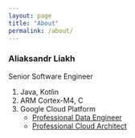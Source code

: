 ```yaml
---
layout: page
title: "About"
permalink: /about/
---
```


### Aliaksandr Liakh 

Senior Software Engineer

1. Java, Kotlin
2. ARM Cortex-M4, C
3. Google Cloud Platform
    * [Professional Data Engineer](https://www.credential.net/be3ad1d3-a746-4c25-86c5-5df79dd37ee9?key=7de1940a82e8270346074f9b41d7a83e67cd3b3fddb81f1d79a63c60bb6e6fa8)
    * [Professional Cloud Architect](https://www.credential.net/acd242f4-6c53-49b9-8c13-135b0e1b5d87?key=0768c3201f95fffdc2881e0b295d0b245da199a4ca9a08080de47adc72c90cf9)